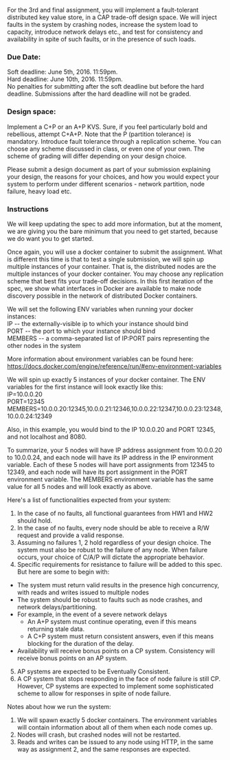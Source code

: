 For the 3rd and final assignment, you will implement a fault-tolerant distributed key value store, in a CAP trade-off design space. We will inject faults in the system by crashing nodes, increase the system load to capacity, introduce network delays etc., and test for consistency and availability in spite of such faults, or in the presence of such loads.

### Due Date:  
Soft deadline: June 5th, 2016. 11:59pm.  
Hard deadline: June 10th, 2016. 11:59pm.  
No penalties for submitting after the soft deadline but before the hard deadline. Submissions after the hard deadline will not be graded.  

### Design space:
Implement a C+P or an A+P KVS. Sure, if you feel particularly bold and rebellious, attempt C+A+P. Note that the P (partition tolerance) is mandatory. Introduce fault tolerance through a replication scheme. You can choose any scheme discussed in class, or even one of your own. The scheme of grading will differ depending on your design choice.

Please submit a design document as part of your submission explaining your design, the reasons for your choices, and how you would expect your system to perform under different scenarios - network partition, node failure, heavy load etc.

### Instructions
We will keep updating the spec to add more information, but at the moment, we are giving you the bare minimum that you need to get started, because we do want you to get started.

Once again, you will use a docker container to submit the assignment. What is different this time is that to test a single submission, we will spin up multiple instances of your container. That is, the distributed nodes are the multiple instances of your docker container. You may choose any replication scheme that best fits your trade-off decisions. In this first iteration of the spec, we show what interfaces in Docker are available to make node discovery possible in the network of distributed Docker containers.

We will set the following ENV variables when running your docker instances:  
IP -- the externally-visible ip to which your instance should bind  
PORT -- the port to which your instance should bind  
MEMBERS -- a comma-separated list of IP:PORT pairs representing the other nodes in the system  

More information about environment variables can be found here: 
https://docs.docker.com/engine/reference/run/#env-environment-variables

We will spin up exactly 5 instances of your docker container. The ENV variables for the first instance will look exactly like this:  
IP=10.0.0.20  
PORT=12345  
MEMBERS=10.0.0.20:12345,10.0.0.21:12346,10.0.0.22:12347,10.0.0.23:12348,10.0.0.24:12349  

Also, in this example, you would bind to the IP 10.0.0.20 and PORT 12345, and not localhost and 8080.

To summarize, your 5 nodes will have IP address assignment from 10.0.0.20 to 10.0.0.24, and each node will have its IP address in the IP environment variable. Each of these 5 nodes will have port assignments from 12345 to 12349, and each node will have its port assignment in the PORT environment variable. The MEMBERS environment variable has the same value for all 5 nodes and will look exactly as above.

Here's a list of functionalities expected from your system:   
1. In the case of no faults, all functional guarantees from HW1 and HW2 should hold.  
2. In the case of no faults, every node should be able to receive a R/W request and provide a valid response.    
3. Assuming no failures 1, 2 hold regardless of your design choice. The system must also be robust to the failure of any node. When failure occurs, your choice of C/A/P will dictate the appropriate behavior.  
4. Specific requirements for resistance to failure will be added to this spec. But here are some to begin with:
  * The system must return valid results in the presence high concurrency, with reads and writes issued to multiple nodes
  * The system should be robust to faults such as node crashes, and network delays/partitioning.
  * For example, in the event of a severe network delays
    * An A+P system must continue operating, even if this means returning stale data. 
    * A C+P system must return consistent answers, even if this means blocking for the duration of the delay.  
  * Availability will receive bonus points on a CP system. Consistency will receive bonus points on an AP system.  
5. AP systems are expected to be Eventually Consistent.
6. A CP system that stops responding in the face of node failure is still CP. However, CP systems are expected to implement some sophisticated scheme to allow for responses in spite of node failure.

Notes about how we run the system:  
1. We will spawn exactly 5 docker containers. The environment variables will contain information about all of them when each node comes up.  
2. Nodes will crash, but crashed nodes will not be restarted.  
3. Reads and writes can be issued to any node using HTTP, in the same way as assignment 2, and the same responses are expected.
